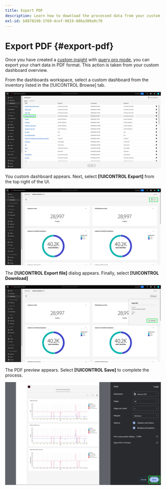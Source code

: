 ```yaml
---
title: Export PDF
description: Learn how to download the processed data from your custom dashboard insights in PDF format.
exl-id: b8878198-1f69-4cef-9819-886a309a9c70
---
```

# Export PDF {#export-pdf}

Once you have created a [custom insight](./overview.md) with [query pro mode](./overview.md#query-pro-mode), you can export your chart data in PDF format. This action is taken from your custom dashboard overview. 

From the dashboards workspace, select a custom dashboard from the inventory listed in the [!UICONTROL Browse] tab.

![The Dashboard inventory with a custom dashboard entry highlighted.](../images/sql-insights-query-pro-mode/dashboard-inventory-audience.png)

You custom dashboard appears. Next, select **[!UICONTROL Export]** from the top right of the UI.

![A custom dashboard with Export highlighted.](../images/sql-insights-query-pro-mode/export.png)

The **[!UICONTROL Export file]** dialog appears. Finally, select **[!UICONTROL Download]**

![The Export file dialog with download.](../images/sql-insights-query-pro-mode/export-dialog.png)

The PDF preview appears. Select **[!UICONTROL Save]** to complete the process.

![The print preview dialog with Save highlighted.](../images/sql-insights-query-pro-mode/print-preview.png)
